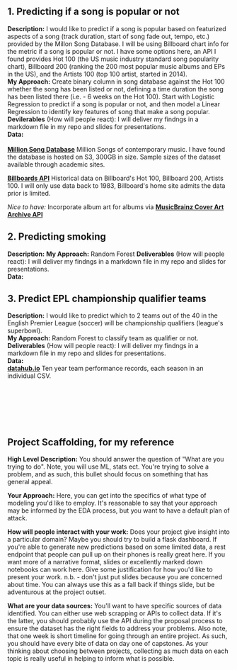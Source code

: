 ## 1. Predicting if a song is popular or not
**Description:** I would like to predict if a song is popular based on featurized aspects of a song (track duration, start of song fade out, tempo, etc.) provided by the Millon Song Database. I will be using Billboard chart info for the metric if a song is popular or not. I have some options here, an API I found provides Hot 100 (the US music industry standard song popularity chart), Billboard 200 (ranking the 200 most popular music albums and EPs in the US), and the Artists 100 (top 100 artist, started in 2014).<br>
**My Approach:** Create binary column in song database against the Hot 100 whether the song has been listed or not, defining a time duration the song has been listed there (i.e. - 6 weeks on the Hot 100). Start with Logistic Regression to predict if a song is popular or not, and then model a Linear Regression to identify key features of song that make a song popular.<br>
**Devilerables** (How will people react): I will deliver my findngs in a markdown file in my repo and slides for presentations.<br>
**Data:**<br><br>
[__Million Song Database__](http://millionsongdataset.com/)
Million Songs of contemporary music. I have found the database is hosted on S3, 300GB in size. Sample sizes of the dataset available through academic sites. 

[__Billboards API__](https://rapidapi.com/LDVIN/api/billboard-api/endpoints)
Historical data on Billboard's Hot 100, Billboard 200, Artists 100. I will only use data back to 1983, Billboard's home site admits the data prior is limited.

*Nice to have:* Incorporate album art for albums via [__MusicBrainz Cover Art Archive API__](https://musicbrainz.org/doc/Cover_Art_Archive/API)

## 2. Predicting smoking
**Description:**
**My Approach:** Random Forest
**Deliverables** (How will people react): I will deliver my findngs in a markdown file in my repo and slides for presentations.<br>
**Data:**

## 3. Predict EPL championship qualifier teams
**Description:** I would like to predict which to 2 teams out of the 40 in the English Premier League (soccer) will be championship qualifiers (league's superbowl).<br>
**My Approach:** Random Forest to classify team as qualifier or not.<br>
**Deliverables** (How will people react): I will deliver my findngs in a markdown file in my repo and slides for presentations.<br>
**Data:**<br>
[__datahub.io__](https://datahub.io/sports-data/english-premier-league#data)
Ten year team performance records, each season in an individual CSV.

<br><br><br>
<br><br>
## Project Scaffolding, for my reference 

**High Level Description:** You should answer the question of "What are you trying to do". Note, you will use ML, stats ect. You're trying to solve a problem, and as such, this bullet should focus on something that has general appeal.

**Your Approach:** Here, you can get into the specifics of what type of modeling you'd like to employ. It's reasonable to say that your approach may be informed by the EDA process, but you want to have a default plan of attack.

**How will people interact with your work:** Does your project give insight into a particular domain? Maybe you should try to build a flask dashboard. If you're able to generate new predictions based on some limited data, a rest endpoint that people can pull up on their phones is really great here. If you want more of a narrative format, slides or excellently marked down notebooks can work here. Give some justification for how you'd like to present your work. n.b. - don't just put slides because you are concerned about time. You can always use this as a fall back if things slide, but be adventurous at the project outset.

**What are your data sources:** You'll want to have specific sources of data identified. You can either use web scrapping or APIs to collect data. If it's the latter, you should probably use the API during the proposal process to ensure the dataset has the right fields to address your problems. Also note, that one week is short timeline for going through an entire project. As such, you should have every bite of data on day one of capstones. As your thinking about choosing between projects, collecting as much data on each topic is really useful in helping to inform what is possible.
